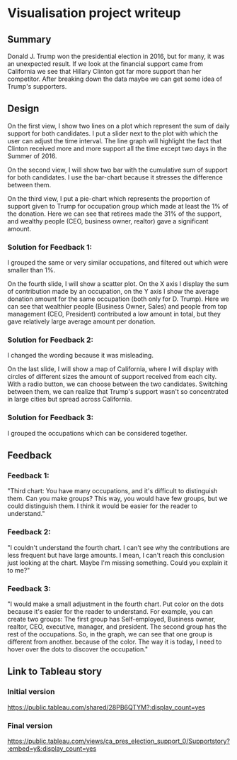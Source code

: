 # Visualisation project writeup

## Summary
Donald J. Trump won the presidential election in 2016, but for many, it was an unexpected result. If we look at the financial support came from California we see that Hillary Clinton got far more support than her competitor. After breaking down the data maybe we can get some idea of Trump's supporters.

## Design
On the first view, I show two lines on a plot which represent the sum of daily support for both candidates. I put a slider next to the plot with which the user can adjust the time interval. The line graph will highlight the fact that Clinton received more and more support all the time except two days in the Summer of 2016.

On the second view, I will show two bar with the cumulative sum of support for both candidates. I use the bar-chart because it stresses the difference between them.

On the third view, I put a pie-chart which represents the proportion of support given to Trump for occupation group which made at least the 1% of the donation. Here we can see that retirees made the 31% of the support, and wealthy people (CEO, business owner, realtor) gave a significant amount.

### Solution for Feedback 1:
I grouped the same or very similar occupations, and filtered out which were smaller than 1%.

On the fourth slide, I will show a scatter plot. On the X axis I display the sum of contribution made by an occupation, on the Y axis I show the average donation amount for the same occupation (both only for D. Trump).
Here we can see that wealthier people (Business Owner, Sales) and people from top management (CEO, President) contributed a low amount in total, but they gave relatively large average amount per donation.

### Solution for Feedback 2:
I changed the wording because it was misleading.

On the last slide, I will show a map of California, where I will display with circles of different sizes the amount of support received from each city. With a radio button, we can choose between the two candidates. Switching between them, we can realize that Trump's support wasn't so concentrated in large cities but spread across California.

### Solution for Feedback 3:
I grouped the occupations which can be considered together.

## Feedback
### Feedback 1:

"Third chart: You have many occupations, and it's difficult to distinguish them. Can you make groups? This way, you would have few groups, but we could distinguish them. I think it would be easier for the reader to understand."

### Feedback 2:
"I couldn't understand the fourth chart. I can't see why the contributions are less frequent but have large amounts. I mean, I can't reach this conclusion just looking at the chart. Maybe I'm missing something. Could you explain it to me?"

### Feedback 3:
"I would make a small adjustment in the fourth chart. Put color on the dots because it's easier for the reader to understand. For example, you can create two groups: The first group has Self-employed, Business owner, realtor, CEO, executive, manager, and president. The second group has the rest of the occupations. So, in the graph, we can see that one group is different from another. because of the color. The way it is today, I need to hover over the dots to discover the occupation."

## Link to Tableau story
### Initial version
https://public.tableau.com/shared/28PB6QTYM?:display_count=yes
### Final version
https://public.tableau.com/views/ca_pres_election_support_0/Supportstory?:embed=y&:display_count=yes
